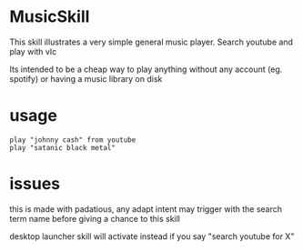 # MusicSkill

This skill illustrates a very simple general music player.  Search youtube and play with vlc

Its intended to be a cheap way to play anything without any account (eg. spotify) or having a music library on disk

# usage

    play "johnny cash" from youtube
    play "satanic black metal"

# issues

this is made with padatious, any adapt intent may trigger with the search term name before giving a chance to this skill

desktop launcher skill will activate instead if you say "search youtube for X"

